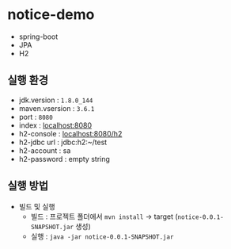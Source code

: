 # notice-demo

* spring-boot
* JPA
* H2

실행 환경 
--------
* jdk.version : `1.8.0_144`
* maven.vsersion : `3.6.1`
* port : `8080`
* index : [localhost:8080](http://localhost:8080)
* h2-console : [localhost:8080/h2](http://localhost:8080/h2)
* h2-jdbc url : jdbc:h2:~/test
* h2-account : sa
* h2-password : empty string

실행 방법 
--------
* 빌드 및 실행
    * 빌드 : 프로젝트 폴더에서 `mvn install` -> target (`notice-0.0.1-SNAPSHOT.jar` 생성)
    * 실행 : `java -jar notice-0.0.1-SNAPSHOT.jar`
